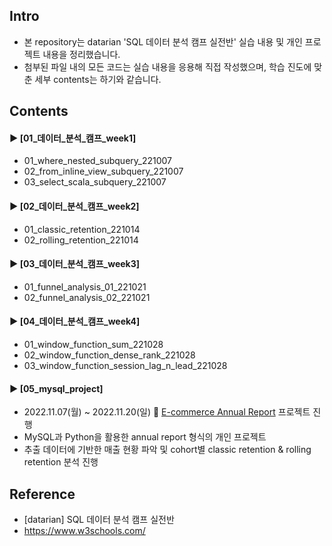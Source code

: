 ####
## Intro
- 본 repository는 datarian 'SQL 데이터 분석 캠프 실전반' 실습 내용 및 개인 프로젝트 내용을 정리했습니다.
- 첨부된 파일 내의 모든 코드는 실습 내용을 응용해 직접 작성했으며, 학습 진도에 맞춘 세부 contents는 하기와 같습니다.
####
## Contents
#### ► [01_데이터_분석_캠프_week1]
- 01_where_nested_subquery_221007
- 02_from_inline_view_subquery_221007
- 03_select_scala_subquery_221007
####
#### ► [02_데이터_분석_캠프_week2]
- 01_classic_retention_221014
- 02_rolling_retention_221014
####
#### ► [03_데이터_분석_캠프_week3]
- 01_funnel_analysis_01_221021
- 02_funnel_analysis_02_221021
####
#### ► [04_데이터_분석_캠프_week4]
- 01_window_function_sum_221028
- 02_window_function_dense_rank_221028
- 03_window_function_session_lag_n_lead_221028
#### ► [05_mysql_project] 
- 2022.11.07(월) ~ 2022.11.20(일) 🔗 [E-commerce Annual Report](https://drive.google.com/file/d/1z43GXRQuZWDrVYGsZIYWUYBevB-XLG-B/view?usp=share_link) 프로젝트 진행
- MySQL과 Python을 활용한 annual report 형식의 개인 프로젝트
- 추출 데이터에 기반한 매출 현황 파악 및 cohort별 classic retention & rolling retention 분석 진행
####
## Reference
- [datarian] SQL 데이터 분석 캠프 실전반
- https://www.w3schools.com/
####
